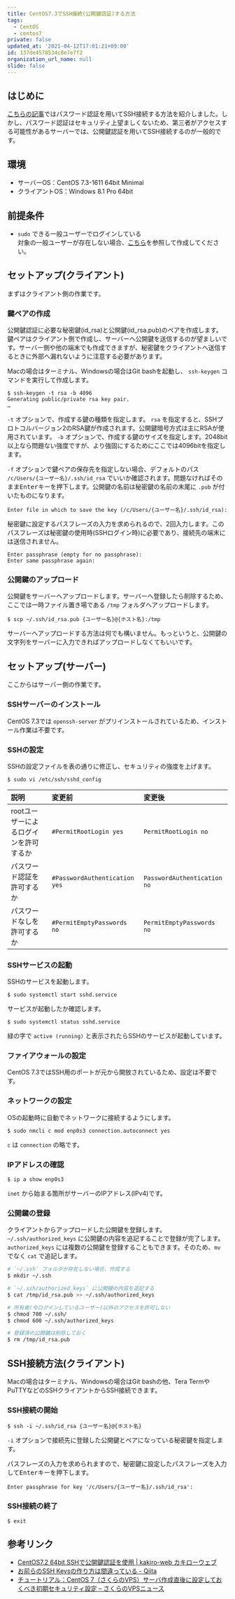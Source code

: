 ```yaml
---
title: CentOS7.3でSSH接続(公開鍵認証)する方法
tags:
  - CentOS
  - centos7
private: false
updated_at: '2021-04-12T17:01:21+09:00'
id: 137de4578534c8e7e7f2
organization_url_name: null
slide: false
---
```

## はじめに

[こちらの記事](http://qiita.com/uhooi/items/ab845b06b136e623e51d)ではパスワード認証を用いてSSH接続する方法を紹介しました。しかし、パスワード認証はセキュリティ上望ましくないため、第三者がアクセスする可能性があるサーバーでは、公開鍵認証を用いてSSH接続するのが一般的です。

## 環境

- サーバーOS：CentOS 7.3-1611 64bit Minimal
- クライアントOS：Windows 8.1 Pro 64bit

## 前提条件

- `sudo` できる一般ユーザーでログインしている  
対象の一般ユーザーが存在しない場合、[こちら](http://qiita.com/uhooi/items/ab845b06b136e623e51d#%E4%B8%80%E8%88%AC%E3%83%A6%E3%83%BC%E3%82%B6%E3%83%BC%E3%81%AE%E4%BD%9C%E6%88%90)を参照して作成してください。

## セットアップ(クライアント)

まずはクライアント側の作業です。

### 鍵ペアの作成

公開鍵認証に必要な秘密鍵(id_rsa)と公開鍵(id_rsa.pub)のペアを作成します。
鍵ペアはクライアント側で作成し、サーバーへ公開鍵を送信するのが望ましいです。サーバー側や他の端末でも作成できますが、秘密鍵をクライアントへ送信するときに外部へ漏れないように注意する必要があります。

Macの場合はターミナル、Windowsの場合はGit bashを起動し、 `ssh-keygen` コマンドを実行して作成します。

```shell-session
$ ssh-keygen -t rsa -b 4096
Generating public/private rsa key pair.
…
```

`-t` オプションで、作成する鍵の種類を指定します。 `rsa` を指定すると、SSHプロトコルバージョン2のRSA鍵が作成されます。公開鍵暗号方式は主にRSAが使用されています。
`-b` オプションで、作成する鍵のサイズを指定します。2048bit以上なら問題ない強度ですが、より強固にするためにここでは4096bitを指定します。

`-f` オプションで鍵ペアの保存先を指定しない場合、デフォルトのパス `/c/Users/{ユーザー名}/.ssh/id_rsa` でいいか確認されます。問題なければそのまま<kbd>Enter</kbd>キーを押下します。公開鍵の名前は秘密鍵の名前の末尾に `.pub` が付いたものになります。

```shell-session
Enter file in which to save the key (/c/Users/{ユーザー名}/.ssh/id_rsa):
```

秘密鍵に設定するパスフレーズの入力を求められるので、2回入力します。このパスフレーズは秘密鍵の使用時(SSHログイン時)に必要であり、接続先の端末には送信されません。

```shell-session
Enter passphrase (empty for no passphrase):
Enter same passphrase again:
```

### 公開鍵のアップロード

公開鍵をサーバーへアップロードします。サーバーへ登録したら削除するため、ここでは一時ファイル置き場である `/tmp` フォルダへアップロードします。

```shell-session
$ scp ~/.ssh/id_rsa.pub {ユーザー名}@{ホスト名}:/tmp
```

サーバーへアップロードする方法は何でも構いません。もっというと、公開鍵の文字列をサーバーに入力できればアップロードしなくてもいいです。

## セットアップ(サーバー)

ここからはサーバー側の作業です。

### SSHサーバーのインストール

CentOS 7.3では `openssh-server` がプリインストールされているため、インストール作業は不要です。

### SSHの設定

SSHの設定ファイルを表の通りに修正し、セキュリティの強度を上げます。

```shell-session
$ sudo vi /etc/ssh/sshd_config
```

|説明|変更前|変更後|
|:--|:--|:--|
|rootユーザーによるログインを許可するか|`#PermitRootLogin yes`|`PermitRootLogin no`|
|パスワード認証を許可するか|`#PasswordAuthentication yes`|`PasswordAuthentication no`|
|パスワードなしを許可するか|`#PermitEmptyPasswords no`|`PermitEmptyPasswords no`|

### SSHサービスの起動

SSHのサービスを起動します。

```shell-session
$ sudo systemctl start sshd.service
```

サービスが起動したか確認します。

```shell-session
$ sudo systemctl status sshd.service
```

緑の字で `active (running)` と表示されたらSSHのサービスが起動しています。

### ファイアウォールの設定

CentOS 7.3ではSSH用のポートが元から開放されているため、設定は不要です。

### ネットワークの設定

OSの起動時に自動でネットワークに接続するようにします。

```shell-session
$ sudo nmcli c mod enp0s3 connection.autoconnect yes
```

`c` は `connection` の略です。

### IPアドレスの確認

```shell-session
$ ip a show enp0s3
```

`inet` から始まる箇所がサーバーのIPアドレス(IPv4)です。

### 公開鍵の登録

クライアントからアップロードした公開鍵を登録します。 `~/.ssh/authorized_keys` に公開鍵の内容を追記することで登録が完了します。 `authorized_keys` には複数の公開鍵を登録することもできます。そのため、`mv` でなく `cat` で追記します。

```bash
# `~/.ssh` フォルダが存在しない場合、作成する
$ mkdir ~/.ssh

# `~/.ssh/authorized_keys` に公開鍵の内容を追記する
$ cat /tmp/id_rsa.pub >> ~/.ssh/authorized_keys

# 所有者(今ログインしているユーザー)以外のアクセスを許可しない
$ chmod 700 ~/.ssh/
$ chmod 600 ~/.ssh/authorized_keys

# 登録済の公開鍵は削除しておく
$ rm /tmp/id_rsa.pub
```

## SSH接続方法(クライアント)

Macの場合はターミナル、Windowsの場合はGit bashの他、Tera TermやPuTTYなどのSSHクライアントからSSH接続できます。

### SSH接続の開始

```shell-session
$ ssh -i ~/.ssh/id_rsa {ユーザー名}@{ホスト名}
```

`-i` オプションで接続先に登録した公開鍵とペアになっている秘密鍵を指定します。

パスフレーズの入力を求められますので、秘密鍵に設定したパスフレーズを入力して<kbd>Enter</kbd>キーを押下します。

```shell-session
Enter passphrase for key '/c/Users/{ユーザー名}/.ssh/id_rsa':
```

### SSH接続の終了

```shell-session
$ exit
```

## 参考リンク

- [CentOS7.2 64bit SSHで公開鍵認証を使用 | kakiro-web カキローウェブ](http://www.kakiro-web.com/memo/centos-ssh-public-key-auth.html)
- [お前らのSSH Keysの作り方は間違っている - Qiita](http://qiita.com/suthio/items/2760e4cff0e185fe2db9)
- [チュートリアル：CentOS 7（さくらのVPS）サーバ作成直後に設定しておくべき初期セキュリティ設定 – さくらのVPSニュース](http://vps-news.sakura.ad.jp/tutorials/centos7-initial-settings/)
